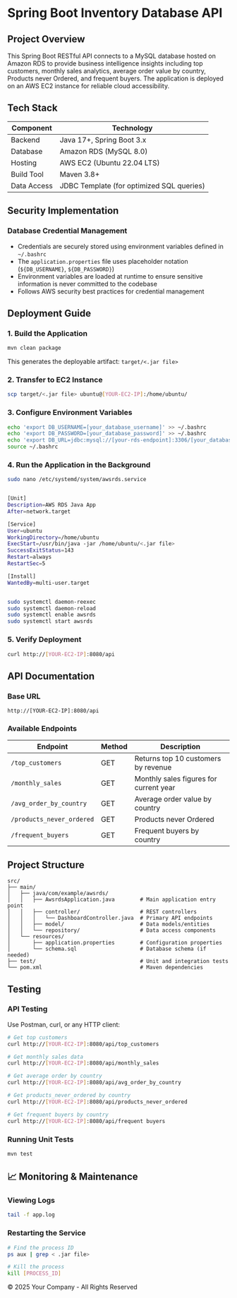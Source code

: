 # Spring Boot Inventory Database API

##  Project Overview
This Spring Boot RESTful API connects to a MySQL database hosted on Amazon RDS to provide business intelligence insights including top customers, monthly sales analytics, average order value by country, Products never Ordered, and frequent buyers. The application is deployed on an AWS EC2 instance for reliable cloud accessibility.

##  Tech Stack

| Component | Technology |
|-----------|------------|
| Backend | Java 17+, Spring Boot 3.x |
| Database | Amazon RDS (MySQL 8.0) |
| Hosting | AWS EC2 (Ubuntu 22.04 LTS) |
| Build Tool | Maven 3.8+ |
| Data Access | JDBC Template (for optimized SQL queries) |

##  Security Implementation

### Database Credential Management
- Credentials are securely stored using environment variables defined in `~/.bashrc`
- The `application.properties` file uses placeholder notation (`${DB_USERNAME}`, `${DB_PASSWORD}`)
- Environment variables are loaded at runtime to ensure sensitive information is never committed to the codebase
- Follows AWS security best practices for credential management

##  Deployment Guide

### 1. Build the Application
```bash
mvn clean package
```
This generates the deployable artifact: `target/<.jar file>`

### 2. Transfer to EC2 Instance
```bash
scp target/<.jar file> ubuntu@[YOUR-EC2-IP]:/home/ubuntu/
```

### 3. Configure Environment Variables
```bash
echo 'export DB_USERNAME=[your_database_username]' >> ~/.bashrc
echo 'export DB_PASSWORD=[your_database_password]' >> ~/.bashrc
echo 'export DB_URL=jdbc:mysql://[your-rds-endpoint]:3306/[your_database]' >> ~/.bashrc
source ~/.bashrc
```

### 4. Run the Application in the Background
```bash
sudo nano /etc/systemd/system/awsrds.service


[Unit]
Description=AWS RDS Java App
After=network.target

[Service]
User=ubuntu
WorkingDirectory=/home/ubuntu
ExecStart=/usr/bin/java -jar /home/ubuntu/<.jar file>
SuccessExitStatus=143
Restart=always
RestartSec=5

[Install]
WantedBy=multi-user.target


sudo systemctl daemon-reexec
sudo systemctl daemon-reload
sudo systemctl enable awsrds
sudo systemctl start awsrds
```

### 5. Verify Deployment
```bash
curl http://[YOUR-EC2-IP]:8080/api
```

##  API Documentation

### Base URL
```
http://[YOUR-EC2-IP]:8080/api
```

### Available Endpoints

| Endpoint | Method | Description |
|----------|--------|-------------|
| `/top_customers` | GET | Returns top 10 customers by revenue 
| `/monthly_sales` | GET | Monthly sales figures for current year
| `/avg_order_by_country` | GET | Average order value by country
| `/products_never_ordered` | GET | Products never Ordered
| `/frequent_buyers` | GET | Frequent buyers by country

##  Project Structure
```
src/
├── main/
│   ├── java/com/example/awsrds/
│   │   ├── AwsrdsApplication.java        # Main application entry point
│   │   ├── controller/                   # REST controllers
│   │   │   └── DashboardController.java  # Primary API endpoints
│   │   ├── model/                        # Data models/entities
│   │   └── repository/                   # Data access components
│   └── resources/
│       ├── application.properties        # Configuration properties
│       └── schema.sql                    # Database schema (if needed)
├── test/                                 # Unit and integration tests
└── pom.xml                               # Maven dependencies
```

##  Testing

### API Testing
Use Postman, curl, or any HTTP client:

```bash
# Get top customers
curl http://[YOUR-EC2-IP]:8080/api/top_customers

# Get monthly sales data
curl http://[YOUR-EC2-IP]:8080/api/monthly_sales

# Get average order by country
curl http://[YOUR-EC2-IP]:8080/api/avg_order_by_country

# Get products_never_ordered by country
curl http://[YOUR-EC2-IP]:8080/api/products_never_ordered

# Get frequent buyers by country
curl http://[YOUR-EC2-IP]:8080/api/frequent buyers
```

### Running Unit Tests
```bash
mvn test
```

## 📈 Monitoring & Maintenance

### Viewing Logs
```bash
tail -f app.log
```

### Restarting the Service
```bash
# Find the process ID
ps aux | grep < .jar file>

# Kill the process
kill [PROCESS_ID]

```

© 2025 Your Company - All Rights Reserved
